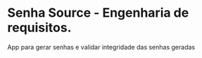 # Senha Source - Engenharia de requisitos. 
App para gerar senhas e validar integridade das senhas geradas
